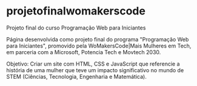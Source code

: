 # projetofinalwomakerscode
Projeto final do curso Programação Web para Iniciantes

Página desenvolvida como projeto final do programa "Programação Web para Iniciantes", promovido pela WoMakersCode|Mais Mulheres em Tech, em parceria com a Microsoft, Potencia Tech e Movtech 2030.

Objetivo: Criar um site com HTML, CSS e JavaScript que referencie a história de uma mulher que teve um impacto significativo no mundo de STEM (Ciências, Tecnologia, Engenharia e Matemática).
